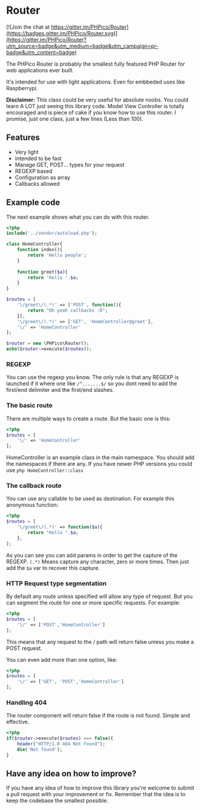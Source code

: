 # Router

[![Join the chat at https://gitter.im/PHPico/Router](https://badges.gitter.im/PHPico/Router.svg)](https://gitter.im/PHPico/Router?utm_source=badge&utm_medium=badge&utm_campaign=pr-badge&utm_content=badge)

The PHPico Router is probably the smallest fully featured
PHP Router for web applications ever built.

It's intended for use with light applications. Even for embbeded uses like
Raspberrypi.

**Disclaimer:** This class could be very useful for absolute noobs.
You could learn A LOT just seeing this library code. Model View Controller is
totally encouraged and is piece of cake if you know how to
use this router. I promise, just one class, just a few lines (Less than 100).

## Features

* Very light
* Intended to be fast
* Manage GET, POST... types for your request
* REGEXP based
* Configuration as array
* Callbacks allowed

## Example code

The next example shows what you can do with this router.

```php
<?php
include('../vendor/autoload.php');

class HomeController{
    function index(){
        return 'Hello people';
    }
    
    function greet($a){
        return 'Hello '.$a;
    }
}

$routes = [
    '\/greet\/(.*)' => ['POST', function(){
        return "Oh yeah callbacks :D";
    }],
    '\/greet\/(.*)' => ['GET', 'HomeController@greet'],
    '\/' => 'HomeController'
];

$router = new \PHPico\Router();
echo($router->execute($routes));

```

### REGEXP

You can use the regexp you know. The only rule is that any REGEXP is launched
if it where one like ```/^.......$/``` so you dont need to add the first/end
delimiter and the first/end slashes.

### The basic route

There are multiple ways to create a route. But the basic one is this:

```php
<?php
$routes = [
    '\/' => 'HomeController'
];

```

HomeController is an example class in the main namespace.
You should add the namespaces if there are any.
If you have newer PHP versions you could use ```php HomeController::class ```

### The callback route

You can use any callable to be used as destination.
For example this anonymous function:

```php
<?php
$routes = [
    '\/greet\/(.*)' => function($a){
        return "Hello ".$a;
    },
];

```

As you can see you can add params in order to get the capture of the REGEXP.
```(.*)``` Means capture any character, zero or more times. 
Then just add the ```$a``` var to recover this capture.

### HTTP Request type segmentation

By default any route unless specified will allow any type of request.
But you can segment the route for one or more specific requests. For example:

```php
<?php
$routes = [
    '\/' => ['POST','HomeController']
];

```

This means that any request to the / path will return false unless you make
a POST request.

You can even add more than one option, like:

```php
<?php
$routes = [
    '\/' => ['GET', 'POST','HomeController']
];

```

### Handling 404

The router component will return false if the route is not found. Simple
and effective.

```php
<?php
if($router->execute($routes) === false){
    header("HTTP/1.0 404 Not Found");
    die('Not found');
}
```

## Have any idea on how to improve?
If you have any idea of how to improve this library you're welcome to
submit a pull request with your improvement or fix. Remember that the
idea is to keep the codebase the smallest possible.